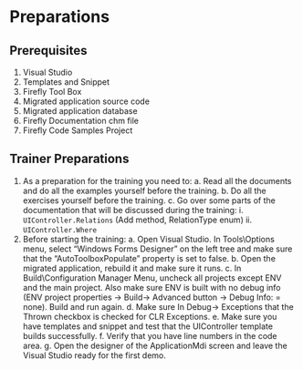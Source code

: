 ﻿# Preparations

## Prerequisites
 
1.	Visual Studio
2.	Templates and Snippet
3.	Firefly Tool Box
4.	Migrated application source code
5.	Migrated application database 
6.	Firefly Documentation chm file
7.	Firefly Code Samples Project 

## Trainer Preparations

1.	As a preparation for the training you need to:
    a. Read all the documents and do all the examples yourself before the training.
    b. Do all the exercises yourself before the training.
    c. Go over some parts of the documentation that will be discussed during the training:
        i. `UIController.Relations` (Add method, RelationType enum)
        ii. `UIController.Where`
2.	Before starting the training:
    a. Open Visual Studio. In Tools\Options menu, select “Windows Forms Designer” on the left tree and make sure that the “AutoToolboxPopulate” property is set to false.
    b. Open the migrated application, rebuild it and make sure it runs.
    c. In Build\Configuration Manager Menu, uncheck all projects except ENV and the main project. Also make sure ENV is built with no debug info (ENV project properties -> Build-> Advanced button -> Debug Info: = none). Build and run again.
    d. Make sure In Debug-> Exceptions that the Thrown checkbox is checked for CLR Exceptions.
    e. Make sure you have templates and snippet and test that the UIController template builds successfully.
    f. Verify that you have line numbers in the code area.
    g. Open the designer of the ApplicationMdi screen and leave the Visual Studio ready for the first demo.
